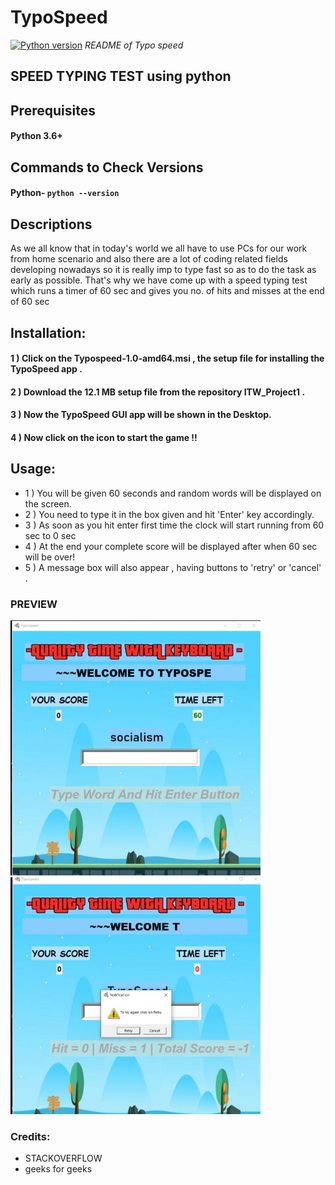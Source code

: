 # TypoSpeed
[![Python version](https://img.shields.io/badge/python-3.8.5-brightgreen.svg)](https://www.python.org)
<i>README of Typo speed</i>

## SPEED TYPING TEST using python
## Prerequisites

#### Python 3.6+



## Commands to Check Versions

#### Python- `python --version`
## Descriptions
  As we all know that in today's world we all have to use PCs for our work from home scenario and also there are a lot of coding related fields developing nowadays so it is really imp to type fast so as to do the task as early as possible. That's why we have come up with a speed typing test which runs a timer of 60 sec and gives you no. of hits and misses at the end of 60 sec
## Installation:
#### 1 ) Click on the Typospeed-1.0-amd64.msi , the setup file for installing the TypoSpeed app .
#### 2 ) Download the 12.1 MB setup file from the repository ITW_Project1 . 
#### 3 ) Now the TypoSpeed GUI app will be shown in the Desktop.
#### 4 ) Now click on the icon to start the game !!


## Usage: 
- 1 ) You will be given 60 seconds and random words will be displayed on the screen.
- 2 ) You need to type it in the box given and hit 'Enter' key accordingly.
- 3 ) As soon as you hit enter first time the clock will start running from 60 sec to 0 sec
- 4 ) At the end your complete score will be displayed after when 60 sec will be over!
- 5 ) A message box will also appear , having buttons to 'retry' or 'cancel' . 
###  PREVIEW
<img src="preview01.png" width="400" >
<img src="preview2.png" width="400">

### Credits:
  - STACKOVERFLOW
  - geeks for geeks
  
